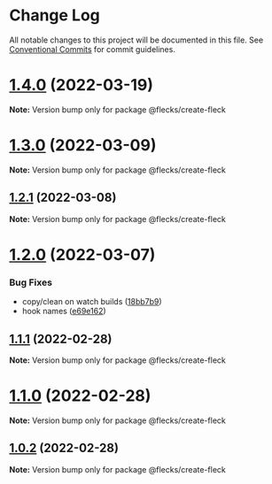 # Change Log

All notable changes to this project will be documented in this file.
See [Conventional Commits](https://conventionalcommits.org) for commit guidelines.

# [1.4.0](https://github.com/cha0s/flecks/compare/v1.3.0...v1.4.0) (2022-03-19)

**Note:** Version bump only for package @flecks/create-fleck





# [1.3.0](https://github.com/cha0s/flecks/compare/v1.2.1...v1.3.0) (2022-03-09)

**Note:** Version bump only for package @flecks/create-fleck





## [1.2.1](https://github.com/cha0s/flecks/compare/v1.2.0...v1.2.1) (2022-03-08)

**Note:** Version bump only for package @flecks/create-fleck





# [1.2.0](https://github.com/cha0s/flecks/compare/v1.1.1...v1.2.0) (2022-03-07)


### Bug Fixes

* copy/clean on watch builds ([18bb7b9](https://github.com/cha0s/flecks/commit/18bb7b961ba3bdae60a33fdb7eb94bb7107db687))
* hook names ([e69e162](https://github.com/cha0s/flecks/commit/e69e162ec690f4cf97367337f1c7348ed9023793))





## [1.1.1](https://github.com/cha0s/flecks/compare/v1.1.0...v1.1.1) (2022-02-28)

**Note:** Version bump only for package @flecks/create-fleck





# [1.1.0](https://github.com/cha0s/flecks/compare/v1.0.2...v1.1.0) (2022-02-28)

**Note:** Version bump only for package @flecks/create-fleck





## [1.0.2](https://github.com/cha0s/flecks/compare/v1.0.1...v1.0.2) (2022-02-28)

**Note:** Version bump only for package @flecks/create-fleck
